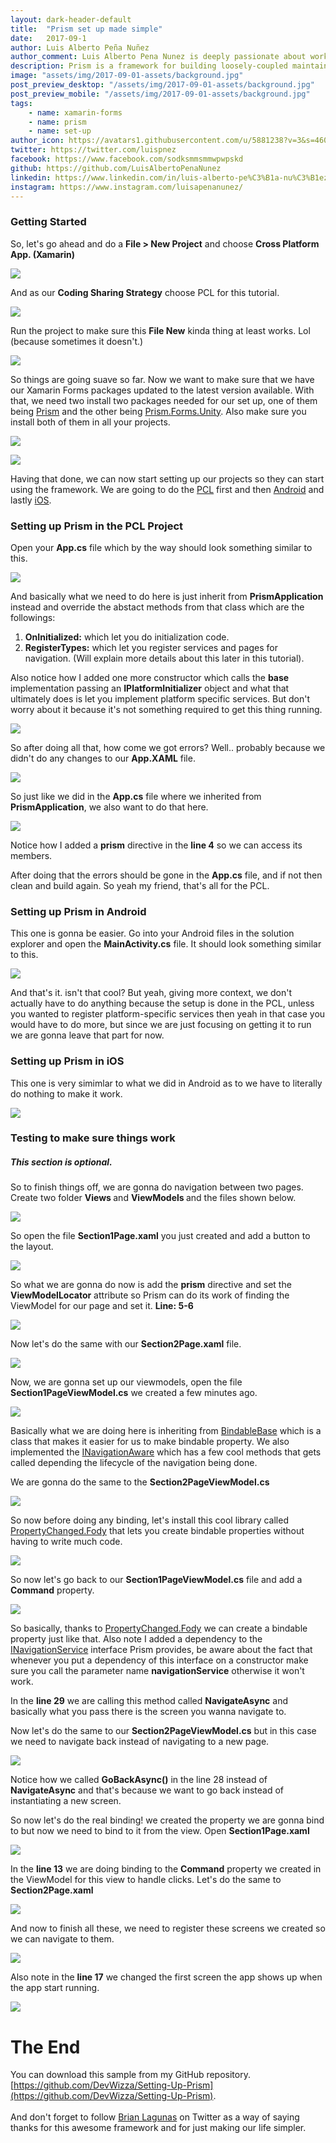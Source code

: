 ```yaml
---
layout: dark-header-default
title:  "Prism set up made simple"
date:   2017-09-1
author: Luis Alberto Peña Nuñez
author_comment: Luis Alberto Pena Nunez is deeply passionate about working with new technologies, helping people, and software engineering. He loves what technology has done for businesses and consumers, and the fact that there's no doubt it's going to have a continued effect throughout the world moving forward.
description: Prism is a framework for building loosely-coupled maintainable code without having to spend much time thinking about architecture, in this tutorial I will take you through the process of setting up Prism in the simplest way possible. All you need is a working computer and a couple cups of coffe and patience!
image: "assets/img/2017-09-01-assets/background.jpg"
post_preview_desktop: "/assets/img/2017-09-01-assets/background.jpg"
post_preview_mobile: "/assets/img/2017-09-01-assets/background.jpg"
tags:
    - name: xamarin-forms
    - name: prism
    - name: set-up
author_icon: https://avatars1.githubusercontent.com/u/5881238?v=3&s=460
twitter: https://twitter.com/luispnez
facebook: https://www.facebook.com/sodksmmsmmwpwpskd
github: https://github.com/LuisAlbertoPenaNunez
linkedin: https://www.linkedin.com/in/luis-alberto-pe%C3%B1a-nu%C3%B1ez-aa70a5103/
instagram: https://www.instagram.com/luisapenanunez/
---
```


### Getting Started

So, let's go ahead and do a <b>File > New Project</b> and choose <b>Cross Platform App. (Xamarin)</b>

<a href="{{ site.github.url | replace: 'http://', '//' }}/assets/img/2017-09-01-assets/FileNewProject/FileNewProject.png"><img  class="img--small-2x" src="{{ site.github.url | replace: 'http://', '//' }}/assets/img/2017-09-01-assets/FileNewProject/FileNewProject.png"></a>

And as our <b>Coding Sharing Strategy</b> choose PCL for this tutorial.

<a href="{{ site.github.url | replace: 'http://', '//' }}/assets/img/2017-09-01-assets/FileNewProject/AfterFileNew.png"> <img  class="img--small-2x" src="{{ site.github.url | replace: 'http://', '//' }}/assets/img/2017-09-01-assets/FileNewProject/AfterFileNew.png"></a>

Run the project to make sure this <b>File New</b> kinda thing at least works. Lol (because sometimes it doesn't.)

<a href="{{ site.github.url | replace: 'http://', '//' }}/assets/img/2017-09-01-assets/FileNewProject/AppRunningAfterNewFileAndroid.png"> <img  class="img--small-2x" src="{{ site.github.url | replace: 'http://', '//' }}/assets/img/2017-09-01-assets/FileNewProject/AppRunningAfterNewFileAndroid.png">
</a>

So things are going suave so far. Now we want to make sure that we have our Xamarin Forms packages updated to the latest version available. With that, we need two install two packages needed for our set up, one of them being [Prism](https://www.nuget.org/packages/Prism.Forms/) and the other being [Prism.Forms.Unity](https://www.nuget.org/packages/Prism.Unity.Forms/). Also make sure you install both of them in all your projects.

<a href="{{ site.github.url | replace: 'http://', '//' }}/assets/img/2017-09-01-assets/FileNewProject/InstallingPrismInAllProjects.png"> <img  class="img--small-2x" src="{{ site.github.url | replace: 'http://', '//' }}/assets/img/2017-09-01-assets/FileNewProject/InstallingPrismInAllProjects.png">
</a>

<a href="{{ site.github.url | replace: 'http://', '//' }}/assets/img/2017-09-01-assets/FileNewProject/PrismUnity.png"><img  class="img--small-2x" src="{{ site.github.url | replace: 'http://', '//' }}/assets/img/2017-09-01-assets/FileNewProject/PrismUnity.png"></a>

Having that done, we can now start setting up our projects so they can start using the framework. We are going to do the [PCL](https://developer.xamarin.com/guides/cross-platform/application_fundamentals/pcl/introduction_to_portable_class_libraries/) first and then [Android](https://developer.xamarin.com/guides/android/) and lastly [iOS](https://developer.xamarin.com/guides/ios/).

### Setting up Prism in the PCL Project

Open your <b>App.cs</b> file which by the way should look something similar to this.

<a href="{{ site.github.url | replace: 'http://', '//' }}/assets/img/2017-09-01-assets/PCLInit/BeforeAppcs.png">
<img  class="img--small-2x" src="{{ site.github.url | replace: 'http://', '//' }}/assets/img/2017-09-01-assets/PCLInit/BeforeAppcs.png">
</a>

And basically what we need to do here is just inherit from <b>PrismApplication</b> instead and override the abstact methods from that class which are the followings:

1. <b>OnInitialized:</b> which let you do initialization code.
2. <b>RegisterTypes:</b> which let you register services and pages for navigation. (Will explain more details about this later in this tutorial).

Also notice how I added one more constructor which calls the <b>base</b> implementation passing an <b>IPlatformInitializer</b> object and what that ultimately does is let you implement platform specific services. But don't worry about it because it's not something required to get this thing running.

<a href="{{ site.github.url | replace: 'http://', '//' }}/assets/img/2017-09-01-assets/PCLInit/AfterSettingPrismApplication.png">
<img  class="img--small-2x" src="{{ site.github.url | replace: 'http://', '//' }}/assets/img/2017-09-01-assets/PCLInit/AfterSettingPrismApplication.png">
</a>

So after doing all that, how come we got errors? Well.. probably because we didn't do any changes to our <b>App.XAML</b> file.

<a href="{{ site.github.url | replace: 'http://', '//' }}/assets/img/2017-09-01-assets/PCLInit/BeforeAppXAML.png">
<img  class="img--small-2x" src="{{ site.github.url | replace: 'http://', '//' }}/assets/img/2017-09-01-assets/PCLInit/BeforeAppXAML.png">
</a>

So just like we did in the <b>App.cs</b> file where we inherited from <b>PrismApplication</b>, we also want to do that here.

<a href="{{ site.github.url | replace: 'http://', '//' }}/assets/img/2017-09-01-assets/PCLInit/AppXAMLAfter.png">
<img  class="img--small-2x" src="{{ site.github.url | replace: 'http://', '//' }}/assets/img/2017-09-01-assets/PCLInit/AppXAMLAfter.png">
</a>

Notice how I added a <b>prism</b> directive in the <b>line 4</b> so we can access its members.

After doing that the errors should be gone in the <b>App.cs</b> file, and if not then clean and build again. So yeah my friend, that's all for the PCL.

### Setting up Prism in Android

This one is gonna be easier. Go into your Android files in the solution explorer and open the <b>MainActivity.cs</b> file. It should look something similar to this.

<a href="{{ site.github.url | replace: 'http://', '//' }}/assets/img/2017-09-01-assets/AndroidInitialization/MainActivitySetupBefore.png"><img  class="img--small-2x" src="{{ site.github.url | replace: 'http://', '//' }}/assets/img/2017-09-01-assets/AndroidInitialization/MainActivitySetupBefore.png">
</a>

And that's it. isn't that cool? But yeah, giving more context, we don't actually have to do anything because the setup is done in the PCL, unless you wanted to register platform-specific services then yeah in that case you would have to do more, but since we are just focusing on getting it to run we are gonna leave that part for now.

### Setting up Prism in iOS

This one is very simimlar to what we did in Android as to we have to literally do nothing to make it work.

<a href="{{ site.github.url | replace: 'http://', '//' }}/assets/img/2017-09-01-assets/iOSInit/AppDelegateBefore.png"><img  class="img--small-2x" src="{{ site.github.url | replace: 'http://', '//' }}/assets/img/2017-09-01-assets/iOSInit/AppDelegateBefore.png">
</a>

### Testing to make sure things work
<h5>This section is optional.</h5>

So to finish things off, we are gonna do navigation between two pages. Create two folder <b> Views </b> and <b> ViewModels </b> and the files shown below.

<a href="{{ site.github.url | replace: 'http://', '//' }}/assets/img/2017-09-01-assets/RestructuringSolution/1.png"><img  class="img--small-2x" src="{{ site.github.url | replace: 'http://', '//' }}/assets/img/2017-09-01-assets/RestructuringSolution/1.png">
</a>

So open the file <b>Section1Page.xaml</b> you just created and add a button to the layout.

<a href="{{ site.github.url | replace: 'http://', '//' }}/assets/img/2017-09-01-assets/RestructuringSolution/2.png"><img  class="img--small-2x" src="{{ site.github.url | replace: 'http://', '//' }}/assets/img/2017-09-01-assets/RestructuringSolution/2.png">
</a>

So what we are gonna do now is add the <b>prism</b> directive and set the <b>ViewModelLocator</b> attribute so Prism can do its work of finding the ViewModel for our page and set it.
<b>Line: 5-6</b>

<a href="{{ site.github.url | replace: 'http://', '//' }}/assets/img/2017-09-01-assets/RestructuringSolution/3.png"><img  class="img--small-2x" src="{{ site.github.url | replace: 'http://', '//' }}/assets/img/2017-09-01-assets/RestructuringSolution/3.png">
</a>

Now let's do the same with our <b>Section2Page.xaml</b> file.

<a href="{{ site.github.url | replace: 'http://', '//' }}/assets/img/2017-09-01-assets/RestructuringSolution/4.png"><img  class="img--small-2x" src="{{ site.github.url | replace: 'http://', '//' }}/assets/img/2017-09-01-assets/RestructuringSolution/4.png">
</a>

Now, we are gonna set up our viewmodels, open the file <b>Section1PageViewModel.cs</b> we created a few minutes ago.

<a href="{{ site.github.url | replace: 'http://', '//' }}/assets/img/2017-09-01-assets/RestructuringSolution/6.png"><img  class="img--small-2x" src="{{ site.github.url | replace: 'http://', '//' }}/assets/img/2017-09-01-assets/RestructuringSolution/6.png">
</a>

Basically what we are doing here is inheriting from [BindableBase](https://stackoverflow.com/a/28848375/2958420) which is a class that makes it easier for us to make bindable property. We also implemented the [INavigationAware](https://prismlibrary.readthedocs.io/en/latest/Xamarin-Forms/3-Navigation-Service/#inavigationaware) which has a few cool methods that gets called depending the lifecycle of the navigation being done.

We are gonna do the same to the <b>Section2PageViewModel.cs</b>

<a href="{{ site.github.url | replace: 'http://', '//' }}/assets/img/2017-09-01-assets/RestructuringSolution/7.png"><img  class="img--small-2x" src="{{ site.github.url | replace: 'http://', '//' }}/assets/img/2017-09-01-assets/RestructuringSolution/7.png">
</a>

So now before doing any binding, let's install this cool library called [PropertyChanged.Fody](https://www.nuget.org/packages/PropertyChanged.Fody/) that lets you create bindable properties without having to write much code.

<a href="{{ site.github.url | replace: 'http://', '//' }}/assets/img/2017-09-01-assets/RestructuringSolution/InstallingFodyAfterViewModelBase.png"><img  class="img--small-2x" src="{{ site.github.url | replace: 'http://', '//' }}/assets/img/2017-09-01-assets/RestructuringSolution/InstallingFodyAfterViewModelBase.png">
</a>

So now let's go back to our <b>Section1PageViewModel.cs</b> file and add a <b>Command</b> property.

<a href="{{ site.github.url | replace: 'http://', '//' }}/assets/img/2017-09-01-assets/RestructuringSolution/10.png"><img  class="img--small-2x" src="{{ site.github.url | replace: 'http://', '//' }}/assets/img/2017-09-01-assets/RestructuringSolution/10.png">
</a>

So basically, thanks to [PropertyChanged.Fody](https://www.nuget.org/packages/PropertyChanged.Fody/) we can create a bindable property just like that. Also note I added a dependency to the [INavigationService](https://prismlibrary.readthedocs.io/en/latest/Xamarin-Forms/3-Navigation-Service/) interface Prism provides, be aware about the fact that whenever you put a dependency of this interface on a constructor make sure you call the parameter name <b>navigationService</b> otherwise it won't work.

In the <b>line 29</b> we are calling this method called <b>NavigateAsync</b> and basically what you pass there is the screen you wanna navigate to.

Now let's do the same to our <b>Section2PageViewModel.cs</b> but in this case we need to navigate back instead of navigating to a new page.

<a href="{{ site.github.url | replace: 'http://', '//' }}/assets/img/2017-09-01-assets/RestructuringSolution/11.png"><img  class="img--small-2x" src="{{ site.github.url | replace: 'http://', '//' }}/assets/img/2017-09-01-assets/RestructuringSolution/11.png">
</a>

Notice how we called <b>GoBackAsync()</b> in the line 28 instead of <b>NavigateAsync</b> and that's because we want to go back instead of instantiating a new screen.

So now let's do the real binding! we created the property we are gonna bind to but now we need to bind to it from the view. Open <b>Section1Page.xaml</b>

<a href="{{ site.github.url | replace: 'http://', '//' }}/assets/img/2017-09-01-assets/RestructuringSolution/12-1.png"><img  class="img--small-2x" src="{{ site.github.url | replace: 'http://', '//' }}/assets/img/2017-09-01-assets/RestructuringSolution/12-1.png">
</a>

In the <b>line 13</b> we are doing binding to the <b>Command</b> property we created in the ViewModel for this view to handle clicks. Let's do the same to <b>Section2Page.xaml</b>

<a href="{{ site.github.url | replace: 'http://', '//' }}/assets/img/2017-09-01-assets/RestructuringSolution/12.png"><img  class="img--small-2x" src="{{ site.github.url | replace: 'http://', '//' }}/assets/img/2017-09-01-assets/RestructuringSolution/12.png">
</a>

And now to finish all these, we need to register these screens we created so we can navigate to them.

<a href="{{ site.github.url | replace: 'http://', '//' }}/assets/img/2017-09-01-assets/RestructuringSolution/13.png"><img  class="img--small-2x" src="{{ site.github.url | replace: 'http://', '//' }}/assets/img/2017-09-01-assets/RestructuringSolution/13.png">
</a>

Also note in the <b>line 17</b> we changed the first screen the app shows up when the app start running.

<a href="{{ site.github.url | replace: 'http://', '//' }}/assets/img/2017-09-01-assets/Ran/NavigationSampleRunning.gif"><img  class="img--small" src="{{ site.github.url | replace: 'http://', '//' }}/assets/img/2017-09-01-assets/Ran/NavigationSampleRunning.gif">
</a>

# The End

You can download this sample from my GitHub repository. [https://github.com/DevWizza/Setting-Up-Prism](https://github.com/DevWizza/Setting-Up-Prism). 
<br>
<br>
And don't forget to follow [Brian Lagunas](https://twitter.com/brianlagunas) on Twitter as a way of saying thanks for this awesome framework and for just making our life simpler.